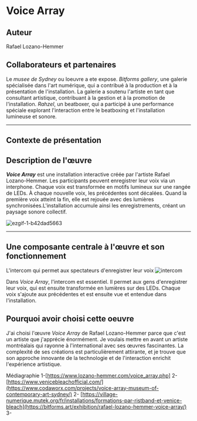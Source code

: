 # Voice Array




## Auteur
Rafael Lozano-Hemmer

## Collaborateurs et partenaires
Le _musee de Sydney_ ou loeuvre a ete expose. 
_Bitforms gallery_, une galerie spécialisée dans l'art numérique, qui a contribué à la production et à la présentation de l'installation. La galerie a soutenu l'artiste en tant que consultant artistique, contribuant à la gestion et à la promotion de l'installation.
_Rahzel_, un beatboxer, qui a participé à une performance spéciale explorant l'interaction entre le beatboxing et l'installation lumineuse et sonore.


---

## Contexte de présentation





## Description de l'œuvre
***Voice Array*** est une installation interactive créée par l'artiste Rafael Lozano-Hemmer. Les participants peuvent enregistrer leur voix via un interphone. Chaque voix est transformée en motifs lumineux sur une rangée de LEDs. À chaque nouvelle voix, les précédentes sont décalées. Quand la première voix atteint la fin, elle est rejouée avec des lumières synchronisées.L'installation accumule ainsi les enregistrements, créant un paysage sonore collectif.


![ezgif-1-b42dad5663](https://github.com/user-attachments/assets/73cde7ee-a241-4b86-b477-2261ad7011be)

---
## Une composante centrale à l'œuvre et son fonctionnement
L'intercom qui permet aux spectateurs d'enregistrer leur voix ![intercom](https://github.com/user-attachments/assets/60ab8e08-9d28-4e24-995f-8090f4cde889)



Dans _Voice Array_, l'intercom est essentiel. Il permet aux gens d'enregistrer leur voix, qui est ensuite transformée en lumières sur des LEDs. Chaque voix s'ajoute aux précédentes et est ensuite vue et entendue dans l'installation.







## Pourquoi avoir choisi cette oeuvre
J'ai choisi l'œuvre _Voice Array_ de Rafael Lozano-Hemmer parce que c'est un artiste que j'apprécie énormément. Je voulais mettre en avant un artiste montréalais qui rayonne à l'international avec ses œuvres fascinantes. La complexité de ses créations est particulièrement attirante, et je trouve que son approche innovante de la technologie et de l'interaction enrichit l'expérience artistique.

Médiagraphie
1-[https://www.lozano-hemmer.com/voice_array.php] 2- [https://www.venicebleachofficial.com/](https://www.codaworx.com/projects/voice-array-museum-of-contemporary-art-sydney/) 2- [https://village-numerique.mutek.org/fr/installations/formations-par-ristband-et-venice-bleach](https://bitforms.art/exhibition/rafael-lozano-hemmer-voice-array/) 3- 
